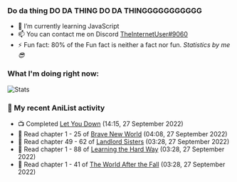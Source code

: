 ### Do da thing DO DA THING DO DA THINGGGGGGGGGGG

<!-- **TheInternetUser0/TheInternetUser0** is a ✨ _special_ ✨ repository because its `README.md` (this file) appears on your GitHub profile. -->


- 🌱 I’m currently learning JavaScript
- 📫 You can contact me on Discord [TheInternetUser#9060](https://discord.com/users/534117072796385300)
- ⚡ Fun fact: 80% of the Fun fact is neither a fact nor fun. _Statistics by me 😎_

### What I'm doing right now:
![Stats](https://discord.c99.nl/widget/theme-3/534117072796385300.png)

### 🌸 My recent AniList activity

<!-- ANILIST_ACTIVITY:start -->

-   📺 Completed [Let You Down](https://anilist.co/anime/154591) (14:15, 27 September 2022)
-   📖 Read chapter 1 - 25 of [Brave New World](https://anilist.co/manga/122161) (04:08, 27 September 2022)
-   📖 Read chapter 49 - 62 of [Landlord Sisters](https://anilist.co/manga/138564) (03:28, 27 September 2022)
-   📖 Read chapter 1 - 88 of [Learning the Hard Way](https://anilist.co/manga/128976) (03:28, 27 September 2022)
-   📖 Read chapter 1 - 41 of [The World After the Fall](https://anilist.co/manga/144957) (03:28, 27 September 2022)

<!-- ANILIST_ACTIVITY:end -->
